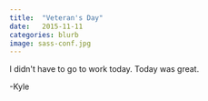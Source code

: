 ```yaml
---
title:  "Veteran's Day"
date:   2015-11-11 
categories: blurb
image: sass-conf.jpg
---
```


I didn't have to go to work today.  Today was great.  

-Kyle